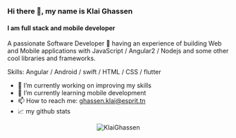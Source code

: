 ### Hi there 👋, my name is Klai Ghassen 
#### I am full stack and mobile developer 
A passionate Software Developer 🚀 having an experience of building Web and Mobile applications with JavaScript / Angular2 / Nodejs and some other cool libraries and frameworks.

Skills: Angular / Android / swift / HTML / CSS / flutter 

- 🔭 I’m currently working on improving my skills  
- 🌱 I’m currently learning mobile development 
- 📫 How to reach me: ghassen.klai@esprit.tn 
- 📈 my github stats

<p align="center"> <img src="https://github-readme-stats.vercel.app/api?username=KlaiGhassen&show_icons=true&theme=gotham" alt="KlaiGhassen" />








